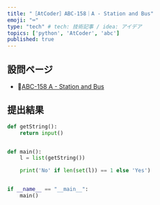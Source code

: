 ```yaml
---
title: "［AtCoder］ABC-158｜A - Station and Bus"
emoji: "⌨️"
type: "tech" # tech: 技術記事 / idea: アイデア
topics: ['python', 'AtCoder', 'abc']
published: true
---
```


## 設問ページ

- 🔗[ABC-158 A - Station and Bus](https://atcoder.jp/contests/abc158/tasks/abc158_a)

## 提出結果

```python
def getString():
    return input()


def main():
    l = list(getString())

    print('No' if len(set(l)) == 1 else 'Yes')


if __name__ == "__main__":
    main()
```
